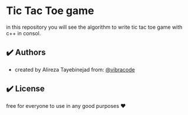 # Tic Tac Toe game

in this repository you will see the algorithm to write tic tac toe game with c++ in consol.

## :heavy_check_mark: Authors

-   created by Alireza Tayebinejad from: [@vibracode](https://www.github.com/octokatherine)

## :heavy_check_mark: License

free for everyone to use in any good purposes :heart:
